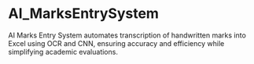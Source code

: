 # AI_MarksEntrySystem
AI Marks Entry System automates transcription of handwritten marks into Excel using OCR and CNN, ensuring accuracy and efficiency while simplifying academic evaluations.

